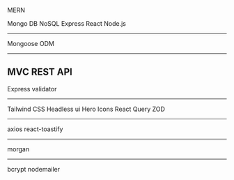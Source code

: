 MERN

Mongo DB NoSQL
Express
React
Node.js

---
Mongoose ODM

---
MVC 
REST API
---
Express validator

---
Tailwind CSS
Headless ui
Hero Icons
React Query
ZOD

---
axios
react-toastify

---
morgan

---
bcrypt
nodemailer